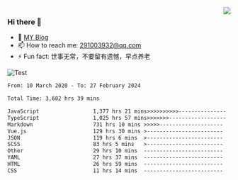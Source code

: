 <img align='right' src='https://github-readme-stats.vercel.app/api?username=niaogege&show_icons=true&theme=radical'/>

### Hi there 👋

- 🌱 [MY Blog](https://bythewayer.com/)
- 📫 How to reach me: 291003932@qq.com
- ⚡ Fun fact:  世事无常，不要留有遗憾，早点养老

![Test](https://github-readme-stats.vercel.app/api/top-langs/?username=niaogege&layout=compact)

<!--START_SECTION:waka-->

```txt
From: 10 March 2020 - To: 27 February 2024

Total Time: 3,602 hrs 39 mins

JavaScript                 1,377 hrs 21 mins>>>>>>>>>>---------------   38.23 %
TypeScript                 1,025 hrs 57 mins>>>>>>>------------------   28.48 %
Markdown                   731 hrs 10 mins >>>>>--------------------   20.30 %
Vue.js                     129 hrs 30 mins >------------------------   03.60 %
JSON                       119 hrs 6 mins  >------------------------   03.31 %
SCSS                       83 hrs 5 mins   >------------------------   02.31 %
Other                      29 hrs 10 mins  -------------------------   00.81 %
YAML                       27 hrs 37 mins  -------------------------   00.77 %
HTML                       26 hrs 59 mins  -------------------------   00.75 %
CSS                        11 hrs 14 mins  -------------------------   00.31 %
```

<!--END_SECTION:waka-->
